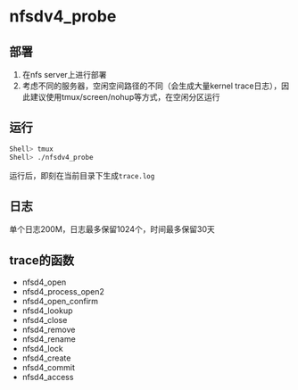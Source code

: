 # nfsdv4_probe

## 部署
1. 在nfs server上进行部署
2. 考虑不同的服务器，空闲空间路径的不同（会生成大量kernel trace日志），因此建议使用tmux/screen/nohup等方式，在空闲分区运行

## 运行

```bash
Shell> tmux
Shell> ./nfsdv4_probe
```

运行后，即刻在当前目录下生成`trace.log`

## 日志

单个日志200M，日志最多保留1024个，时间最多保留30天

## trace的函数

- nfsd4_open
- nfsd4_process_open2
- nfsd4_open_confirm
- nfsd4_lookup
- nfsd4_close
- nfsd4_remove
- nfsd4_rename
- nfsd4_lock
- nfsd4_create
- nfsd4_commit
- nfsd4_access

